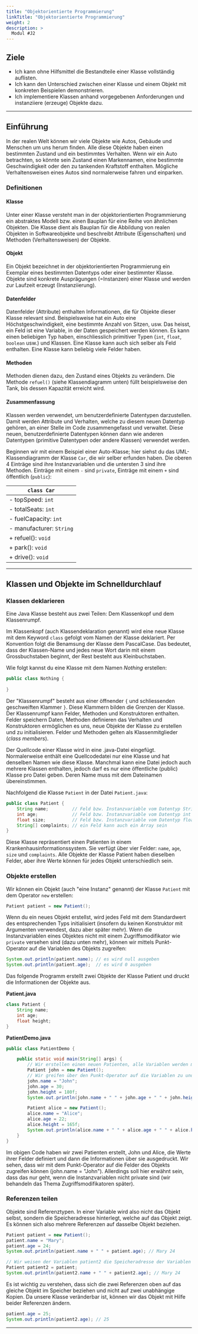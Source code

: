 ```yaml
---
title: "Objektorientierte Programmierung"
linkTitle: "Objektorientierte Programmierung"
weight: 2
description: >
  Modul #J2
---
```


## Ziele
* Ich kann ohne Hilfsmittel die Bestandteile einer Klasse vollständig auflisten.
* Ich kann den Unterschied zwischen einer Klasse und einem Objekt mit konkreten Beispielen demonstrieren.
* Ich implementiere Klassen anhand vorgegebenen Anforderungen und instanziiere (erzeuge) Objekte dazu.

---

## Einführung
In der realen Welt können wir viele Objekte wie Autos, Gebäude und Menschen um uns herum finden. Alle diese Objekte haben einen bestimmten Zustand und ein bestimmtes Verhalten. Wenn wir ein Auto betrachten, so könnte sein Zustand einen Markennamen, eine bestimmte Geschwindigkeit oder den zu tankenden Kraftstoff enthalten. Mögliche Verhaltensweisen eines Autos sind normalerweise fahren und einparken.

### Definitionen
#### Klasse
Unter einer Klasse versteht man in der objektorientierten Programmierung ein abstraktes Modell bzw. einen Bauplan für eine Reihe von ähnlichen Objekten. Die Klasse dient als Bauplan für die Abbildung von realen Objekten in Softwareobjekte und beschreibt Attribute (Eigenschaften) und Methoden (Verhaltensweisen) der Objekte.

#### Objekt
Ein Objekt bezeichnet in der objektorientierten Programmierung ein Exemplar eines bestimmten Datentyps oder einer bestimmter Klasse. Objekte sind konkrete Ausprägungen (=Instanzen) einer Klasse und werden zur Laufzeit erzeugt (Instanziierung).

#### Datenfelder
Datenfelder (Attribute) enthalten Informationen, die für Objekte dieser Klasse relevant sind. Beispielsweise hat ein Auto eine Höchstgeschwindigkeit, eine bestimmte Anzahl von Sitzen, usw. Das heisst, ein Feld ist eine Variable, in der Daten gespeichert werden können. Es kann einen beliebigen Typ haben, einschliesslich primitiver Typen (`int`, `float`, `boolean` usw.) und Klassen. Eine Klasse kann auch sich selber als Feld enthalten. Eine Klasse kann beliebig viele Felder haben.

#### Methoden
Methoden dienen dazu, den Zustand eines Objekts zu verändern. Die Methode `refuel()` (siehe Klassendiagramm unten) füllt beispielsweise den Tank, bis dessen Kapazität erreicht wird.

#### Zusammenfassung
Klassen werden verwendet, um benutzerdefinierte Datentypen darzustellen. Damit werden Attribute und Verhalten, welche zu diesem neuen Datentyp gehören, an einer Stelle im Code zusammengefasst und verwaltet. Diese neuen, benutzerdefinierte Datentypen können dann wie anderen Datentypen (primitive Datentypen oder andere Klassen) verwendet werden.

Beginnen wir mit einem Beispiel einer Auto-Klasse; hier siehst du das UML-Klassendiagramm der Klasse `Car`, die wir selber erfunden haben. Die oberen 4 Einträge sind ihre Instanzvariablen und die untersten 3 sind ihre Methoden. Einträge mit einem `-` sind `private`, Einträge mit einem `+` sind öffentlich (`public`):

| `class Car`               | 
| ------------------------- |
| - topSpeed: `int`         |
| - totalSeats: `int`       |
| - fuelCapacity: `int`     |
| - manufacturer: `String`  |
| + refuel(): `void`        |
| + park(): `void`          |
| + drive(): `void`         |

---

## Klassen und Objekte im Schnelldurchlauf

### Klassen deklarieren
Eine Java Klasse besteht aus zwei Teilen: Dem Klassenkopf und dem Klassenrumpf.

Im Klassenkopf (auch Klassendeklaration genannt) wird eine neue Klasse mit dem Keyword `class` gefolgt vom Namen der Klasse deklariert. Per Konvention folgt die Benamsung der Klasse dem PascalCase. Das bedeutet, dass der Klassen-Name und jedes neue Wort darin mit einem Grossbuchstaben beginnt, der Rest besteht aus Kleinbuchstaben.

Wie folgt kannst du eine Klasse mit dem Namen _Nothing_ erstellen:
```java
public class Nothing {
    
}
```

Der "Klassenrumpf" besteht aus einer öffnender `{` und schliessenden geschweiften Klammer `}`. Diese Klammern bilden die Grenzen der Klasse. Der Klassenrumpf kann Felder, Methoden und Konstruktoren enthalten. Felder speichern Daten, Methoden definieren das Verhalten und Konstruktoren ermöglichen es uns, neue Objekte der Klasse zu erstellen und zu initialisieren. Felder und Methoden gelten als Klassenmitglieder (_class members_).

Der Quellcode einer Klasse wird in eine .java-Datei eingefügt. Normalerweise enthält eine Quellcodedatei nur eine Klasse und hat denselben Namen wie diese Klasse. Manchmal kann eine Datei jedoch auch mehrere Klassen enthalten, jedoch darf es nur eine öffentliche (public) Klasse pro Datei geben. Deren Name muss mit dem Dateinamen übereinstimmen.

Nachfolgend die Klasse `Patient` in der Datei `Patient.java`:

```java
public class Patient {
    String name;         // Feld bzw. Instanzvariable vom Datentyp String mit dem Bezeichner 'name'
    int age;             // Feld bzw. Instanzvariable vom Datentyp int mit dem Bezeichner 'age'
    float size;          // Feld bzw. Instanzvariable vom Datentyp float mit dem Bezeichner 'size'
    String[] complaints; // ein Feld kann auch ein Array sein
}
```
Diese Klasse repräsentiert einen Patienten in einem Krankenhausinformationssystem. Sie verfügt über vier Felder: `name`, `age`, `size` und `complaints`. Alle Objekte der Klasse Patient haben dieselben Felder, aber ihre Werte können für jedes Objekt unterschiedlich sein.


### Objekte erstellen
Wir können ein Objekt (auch "eine Instanz" genannt) der Klasse `Patient` mit dem Operator `new` erstellen:
```java
Patient patient = new Patient();
```
Wenn du ein neues Objekt erstellst, wird jedes Feld mit dem Standardwert des entsprechenden Typs initialisiert (insofern du keinen Konstruktor mit Argumenten verwendest, dazu aber später mehr). Wenn die Instanzvariablen eines Objektes nicht mit einem Zugriffsmodifikator wie `private` versehen sind (dazu unten mehr), können wir mittels Punkt-Operator auf die Variablen des Objekts zugreifen:
```java
System.out.println(patient.name); // es wird null ausgeben
System.out.println(patient.age);  // es wird 0 ausgeben
```
Das folgende Programm erstellt zwei Objekte der Klasse Patient und druckt die Informationen der Objekte aus.

**Patient.java**
```java
class Patient {
    String name;
    int age;
    float height;
}
```

**PatientDemo.java**
```java
public class PatientDemo {

    public static void main(String[] args) {
        // Wir erstellen einen neuen Patienten, alle Variablen werden mit ihren Standardwerten initialisiert
        Patient john = new Patient();
        // Wir greifen über den Punkt-Operator auf die Variablen zu und speichern Werte darin
        john.name = "John";
        john.age = 30;
        john.height = 180f;
        System.out.println(john.name + " " + john.age + " " + john.height);

        Patient alice = new Patient();
        alice.name = "Alice";
        alice.age = 22;
        alice.height = 165f;
        System.out.println(alice.name + " " + alice.age + " " + alice.height);
    }
}
```

Im obigen Code haben wir zwei Patienten erstellt, John und Alice, die Werte ihrer Felder definiert und dann die Informationen über sie ausgedruckt. Wir sehen, dass wir mit dem Punkt-Operator auf die Felder des Objekts zugreifen können (john.name = "John"). Allerdings soll hier erwähnt sein, dass das nur geht, wenn die Instanzvariablen nicht private sind (wir behandeln das Thema Zugriffsmodifikatoren später).

### Referenzen teilen
Objekte sind Referenztypen. In einer Variable wird also nicht das Objekt selbst, sondern die Speicheradresse hinterlegt, welche auf das Objekt zeigt. Es können sich also mehrere Referenzen auf dasselbe Objekt beziehen.
```java
Patient patient = new Patient();
patient.name = "Mary";
patient.age = 24;
System.out.println(patient.name + " " + patient.age); // Mary 24

// Wir weisen der Variablen patient2 die Speicheradresse der Variablen patient zu
Patient patient2 = patient;
System.out.println(patient2.name + " " + patient2.age); // Mary 24
```
Es ist wichtig zu verstehen, dass sich die zwei Referenzen oben auf das gleiche Objekt im Speicher beziehen und nicht auf zwei unabhängige Kopien. Da unsere Klasse veränderbar ist, können wir das Objekt mit Hilfe beider Referenzen ändern.
```java
patient.age = 25;
System.out.println(patient2.age); // 25
```

---
